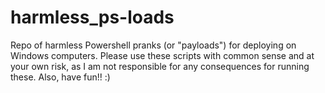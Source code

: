 # harmless_ps-loads
Repo of harmless Powershell pranks (or "payloads") for deploying on Windows computers. Please use these scripts with common sense and at your own risk, as I am not responsible for any consequences for running these. Also, have fun!! :)
